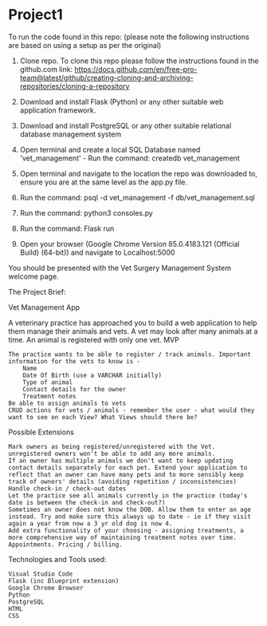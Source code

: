 # Project1

To run the code found in this repo:
(please note the following instructions are based on using a setup as per the original)
1. Clone repo.
  To clone this repo please follow the instructions found in the github.com link: 
  https://docs.github.com/en/free-pro-team@latest/github/creating-cloning-and-archiving-repositories/cloning-a-repository

2. Download and install Flask (Python) or any other suitable web application framework.
3. Download and install PostgreSQL or any other suitable relational database management system
4. Open terminal and create a local SQL Database named 'vet_management' - Run the command: createdb vet_management
5. Open terminal and navigate to the location the repo was downloaded to, ensure you are at the same level as the app.py file.
6. Run the command: psql -d vet_management -f db/vet_management.sql
7. Run the command: python3 consoles.py
8. Run the command: Flask run
9. Open your browser (Google Chrome Version 85.0.4183.121 (Official Build) (64-bit)) and navigate to Localhost:5000

You should be presented with the Vet Surgery Management System welcome page.





The Project Brief:

Vet Management App

A veterinary practice has approached you to build a web application to help them manage their animals and vets. A vet may look after many animals at a time. An animal is registered with only one vet.
MVP

    The practice wants to be able to register / track animals. Important information for the vets to know is -
        Name
        Date Of Birth (use a VARCHAR initially)
        Type of animal
        Contact details for the owner
        Treatment notes
    Be able to assign animals to vets
    CRUD actions for vets / animals - remember the user - what would they want to see on each View? What Views should there be?

Possible Extensions

    Mark owners as being registered/unregistered with the Vet. unregistered owners won't be able to add any more animals.
    If an owner has multiple animals we don't want to keep updating contact details separately for each pet. Extend your application to reflect that an owner can have many pets and to more sensibly keep track of owners' details (avoiding repetition / inconsistencies)
    Handle check-in / check-out dates
    Let the practice see all animals currently in the practice (today's date is between the check-in and check-out?)
    Sometimes an owner does not know the DOB. Allow them to enter an age instead. Try and make sure this always up to date - ie if they visit again a year from now a 3 yr old dog is now 4.
    Add extra functionality of your choosing - assigning treatments, a more comprehensive way of maintaining treatment notes over time. Appointments. Pricing / billing.
    
    

Technologies and Tools used: 

    Visual Studio Code
    Flask (inc Blueprint extension)
    Google Chrome Browser
    Python
    PostgreSQL
    HTML
    CSS
    
